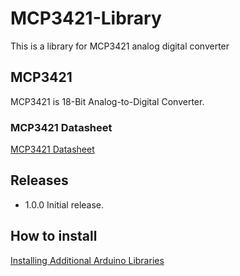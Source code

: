 # MCP3421-Library

This is a library for MCP3421 analog digital converter

## MCP3421

MCP3421 is 18-Bit Analog-to-Digital Converter.

### MCP3421 Datasheet

[MCP3421 Datasheet](http://ww1.microchip.com/downloads/jp/DeviceDoc/22003E_JP.pdf)

## Releases

- 1.0.0 Initial release.

## How to install

[Installing Additional Arduino Libraries](https://www.arduino.cc/en/Guide/Libraries)
